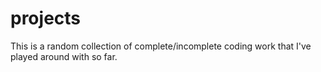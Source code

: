 # projects
 
This is a random collection of complete/incomplete coding work that I've played around with so far. 
